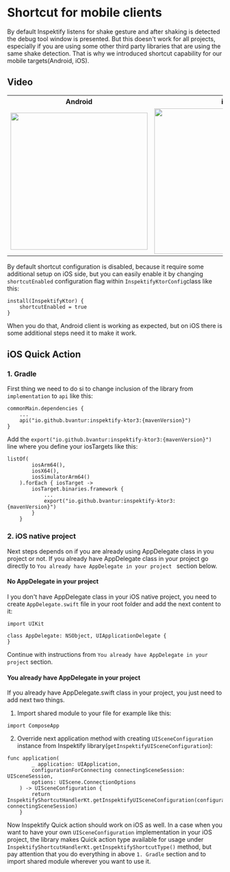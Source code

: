 # Shortcut for mobile clients

By default Inspektify listens for shake gesture and after shaking is detected the debug tool window
is presented. But this doesn't work for all projects, especially if you are using some other third
party libraries that are using the same shake detection. That is why we introduced shortcut
capability for our mobile targets(Android, iOS).

## Video

<table align="center">
   <tr>
        <th>Android</th>
        <th>iOS</th>
   </tr>
   <tr>
      <td><img src="../inspektify/screenshots/shortcut_android.gif" width=320></td>
      <td><img src="../inspektify/screenshots/shortcut_ios.gif" width=340></td>
   </tr>
</table>

By default shortcut configuration is disabled, because it require some additional setup on iOS side,
but you can easily enable it by changing `shortcutEnabled` configuration flag
within `InspektifyKtorConfig`class like this:

```
install(InspektifyKtor) {
    shortcutEnabled = true
}
```

When you do that, Android client is working as expected, but on iOS there is some additional steps
need it to make it work.

## iOS Quick Action

### 1. Gradle

First thing we need to do si to change inclusion of the library from `implementation` to `api` like
this:

```
commonMain.dependencies {
    ...
    api("io.github.bvantur:inspektify-ktor3:{mavenVersion}")
}
```

Add the `export("io.github.bvantur:inspektify-ktor3:{mavenVersion}")` line where you define your
iosTargets like this:

```
listOf(
        iosArm64(),
        iosX64(),
        iosSimulatorArm64()
    ).forEach { iosTarget ->
        iosTarget.binaries.framework {
            ...
            export("io.github.bvantur:inspektify-ktor3:{mavenVersion}")
        }
    }
```

### 2. iOS native project

Next steps depends on if you are already using AppDelegate class in you project or not. If you
already have
AppDelegate class in your project go directly to `You already have AppDelegate in your project `
section below.

#### No AppDelegate in your project

I you don't have AppDelegate class in your iOS native project, you need to
create `AppDelegate.swift` file in your root folder and add the next content to it:

```
import UIKit

class AppDelegate: NSObject, UIApplicationDelegate {
}
```

Continue with instructions from `You already have AppDelegate in your project` section.

#### You already have AppDelegate in your project

If you already have AppDelegate.swift class in your project, you just need to add next two things.

1. Import shared module to your file for example like this:

`import ComposeApp`

2. Override next application method with creating `UISceneConfiguration` instance from Inspektify
   library(`getInspektifyUISceneConfiguration`):

```
func application(
        _ application: UIApplication,
        configurationForConnecting connectingSceneSession: UISceneSession,
        options: UIScene.ConnectionOptions
    ) -> UISceneConfiguration {
        return InspektifyShortcutHandlerKt.getInspektifyUISceneConfiguration(configurationForConnectingSceneSession: connectingSceneSession)
    }
```

Now Inspektify Quick action should work on iOS as well. In a case when you want to have your own
`UISceneConfiguration` implementation in your iOS project, the library makes Quick action type
available for usage under `InspektifyShortcutHandlerKt.getInspektifyShortcutType()` method, but pay
attention that you do everything in above `1. Gradle` section and to import shared module wherever
you want to use it.



